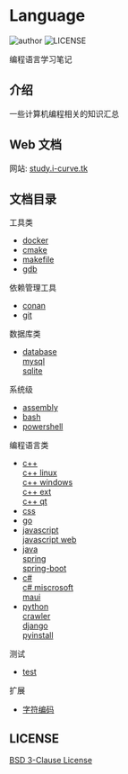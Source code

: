 # Language

![author](https://img.shields.io/badge/author-i--curve-brightgreen) ![LICENSE](https://img.shields.io/badge/license-BSD--3-brightgreen)

编程语言学习笔记

## 介绍

一些计算机编程相关的知识汇总

## Web 文档

网站: [study.i-curve.tk](https://study.i-curve.tk)

## 文档目录

工具类

- [docker](DOCKER/README.md)
- [cmake](CMAKE/README.md)
- [makefile](TOOL/make.md)
- [gdb](TOOL/gdb.md)

依赖管理工具

- [conan](TOOL/conan.md)
- [git](TOOL/git.md)

数据库类

- [database](DATABASE)  
  [mysql](DATABASE/MYSQL/README.md)  
  [sqlite](DATABASE/SQLITE/README.md)

系统级

- [assembly](ASSEMBLY/README.md)
- [bash](BASH/README.md)
- [powershell](POWERSHELL/README.md)

编程语言类

- [c++](C++/README.md)  
  [c++ linux](C++/linux.md)  
  [c++ windows](C++/windows.md)  
  [c++ ext](C++/extension.md)  
  [c++ qt](C++/qt.md)
- [css](CSS/README.md)
- [go](GO/README.md)
- [javascript](JS/README.md)  
  [javascript web](JS/WEB.md)
- [java](JAVA/README.md)  
  [spring](JAVA/spring.md)  
  [spring-boot](JAVA/spring-boot.md)
- [c#](CSHARP/README.md)  
  [c# miscrosoft](CSHARP/microsoft.md)  
  [maui](C#/maui.md)
- [python](PYTHON/README.md)  
  [crawler](PYTHON/爬虫.md)  
  [django](PYTHON/django.md)  
  [pyinstall](PYTHON/pyinstall.md)

测试

- [test](TEST/README.md)

扩展

- [字符编码](TOOL/字符编码.md)

## LICENSE

[BSD 3-Clause License](LICENSE)
